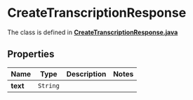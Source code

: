

# CreateTranscriptionResponse

The class is defined in **[CreateTranscriptionResponse.java](../../src/main/java/org/openapitools/model/CreateTranscriptionResponse.java)**

## Properties

Name | Type | Description | Notes
------------ | ------------- | ------------- | -------------
**text** | `String` |  | 



